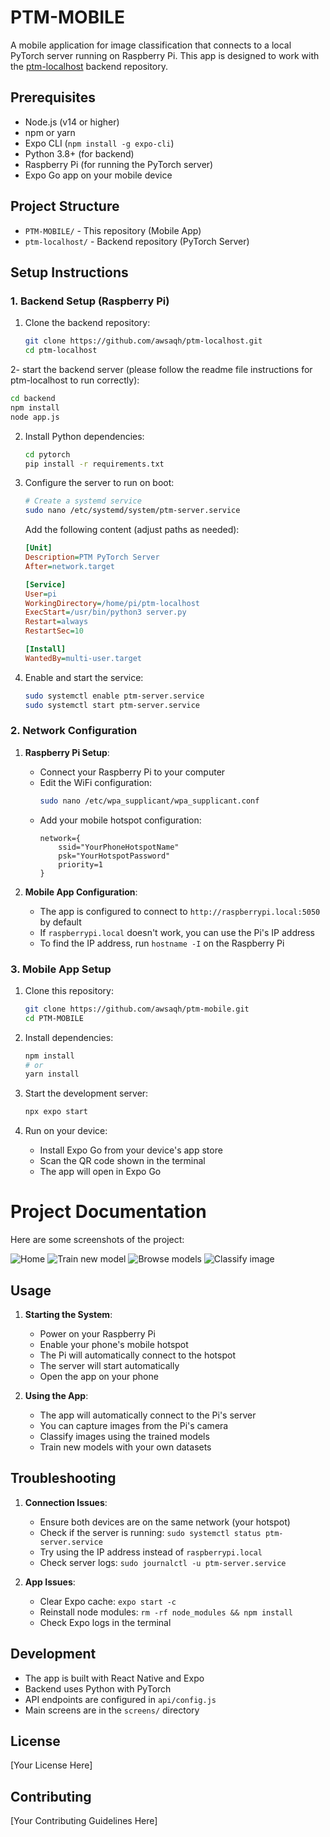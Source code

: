 # PTM-MOBILE

A mobile application for image classification that connects to a local PyTorch server running on Raspberry Pi. This app is designed to work with the [ptm-localhost](https://github.com/awsaqh/ptm-localhost) backend repository.

## Prerequisites

- Node.js (v14 or higher)
- npm or yarn
- Expo CLI (`npm install -g expo-cli`)
- Python 3.8+ (for backend)
- Raspberry Pi (for running the PyTorch server)
- Expo Go app on your mobile device

## Project Structure

- `PTM-MOBILE/` - This repository (Mobile App)
- `ptm-localhost/` - Backend repository (PyTorch Server)

## Setup Instructions

### 1. Backend Setup (Raspberry Pi)

1. Clone the backend repository:
   ```bash
   git clone https://github.com/awsaqh/ptm-localhost.git
   cd ptm-localhost
   ```
2- start the backend server (please follow the readme file instructions for ptm-localhost to run correctly):
  ```bash
  cd backend
  npm install
  node app.js
  ```

2. Install Python dependencies:
   ```bash
   cd pytorch
   pip install -r requirements.txt
   ```

3. Configure the server to run on boot:
   ```bash
   # Create a systemd service
   sudo nano /etc/systemd/system/ptm-server.service
   ```

   Add the following content (adjust paths as needed):
   ```ini
   [Unit]
   Description=PTM PyTorch Server
   After=network.target

   [Service]
   User=pi
   WorkingDirectory=/home/pi/ptm-localhost
   ExecStart=/usr/bin/python3 server.py
   Restart=always
   RestartSec=10

   [Install]
   WantedBy=multi-user.target
   ```

4. Enable and start the service:
   ```bash
   sudo systemctl enable ptm-server.service
   sudo systemctl start ptm-server.service
   ```

### 2. Network Configuration

1. **Raspberry Pi Setup**:
   - Connect your Raspberry Pi to your computer
   - Edit the WiFi configuration:
     ```bash
     sudo nano /etc/wpa_supplicant/wpa_supplicant.conf
     ```
   - Add your mobile hotspot configuration:
     ```plaintext
     network={
         ssid="YourPhoneHotspotName"
         psk="YourHotspotPassword"
         priority=1
     }
     ```

2. **Mobile App Configuration**:
   - The app is configured to connect to `http://raspberrypi.local:5050` by default
   - If `raspberrypi.local` doesn't work, you can use the Pi's IP address
   - To find the IP address, run `hostname -I` on the Raspberry Pi

### 3. Mobile App Setup

1. Clone this repository:
   ```bash
   git clone https://github.com/awsaqh/ptm-mobile.git
   cd PTM-MOBILE
   ```

2. Install dependencies:
   ```bash
   npm install
   # or
   yarn install
   ```

3. Start the development server:
   ```bash
   npx expo start
   ```

4. Run on your device:
   - Install Expo Go from your device's app store
   - Scan the QR code shown in the terminal
   - The app will open in Expo Go


# Project Documentation

Here are some screenshots of the project:

![Home](./screenshot/home.jpg)
![Train new model](./screenshot/Train.jpg)
![Browse models](./screenshot/Browse.jpg)
![Classify image](./screenshot/classify.jpg)





## Usage

1. **Starting the System**:
   - Power on your Raspberry Pi
   - Enable your phone's mobile hotspot
   - The Pi will automatically connect to the hotspot
   - The server will start automatically
   - Open the app on your phone

2. **Using the App**:
   - The app will automatically connect to the Pi's server
   - You can capture images from the Pi's camera
   - Classify images using the trained models
   - Train new models with your own datasets

## Troubleshooting

1. **Connection Issues**:
   - Ensure both devices are on the same network (your hotspot)
   - Check if the server is running: `sudo systemctl status ptm-server.service`
   - Try using the IP address instead of `raspberrypi.local`
   - Check server logs: `sudo journalctl -u ptm-server.service`

2. **App Issues**:
   - Clear Expo cache: `expo start -c`
   - Reinstall node modules: `rm -rf node_modules && npm install`
   - Check Expo logs in the terminal

## Development

- The app is built with React Native and Expo
- Backend uses Python with PyTorch
- API endpoints are configured in `api/config.js`
- Main screens are in the `screens/` directory

## License

[Your License Here]

## Contributing

[Your Contributing Guidelines Here]
